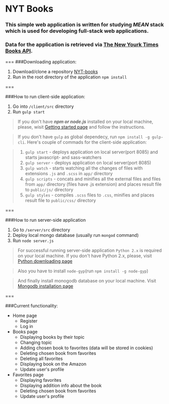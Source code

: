 NYT Books
===

### This simple web application is written for studying *MEAN* stack which is used for developing full-stack web applications.
### Data for the application is retrieved via [The New Yourk Times Books API](https://developer.nytimes.com/books_api.json).


===
###Downloading application:

1. Download/clone a repository [NYT-books](https://github.com/artsiomshushkevich/NYT-books.git)
2. Run in the root directory of the application `npm install`

===

###How to run client-side application:

1. Go into `/client/src` directory
2. Run `gulp start`

> If you don't have ***npm or node.js*** installed on your local machine, please, wisit [Getting started page](https://docs.npmjs.com/getting-started) and follow the instructions.

> If you don't have `gulp` as global dependecy, run `npm install -g gulp-cli`.
> Here's couple of commads for the client-side application:

> 1. `gulp start` - deploys application on local server(port 8085) and starts javascript- and sass-watchers
> 2. `gulp server` - deploys application on local server(port 8085)
> 3. `gulp watch` - starts watching all the changes of files with extensions `.js` and `.scss` in `app/` directory
> 4. `gulp scripts` - concats and minifies all the external files and files from `app/` directory (files have .js extension) and places result file to `public/js/` directory
> 5. `gulp styles` - compiles `.scss` files to `.css`, minifies and places result file to `public/css/` directory

===

###How to run server-side application

1. Go to `/server/src` directory
2. Deploy local mongo database (usually run `mongod` command)
2. Run `node server.js`

>For successful running server-side application `Python 2.x` is required on your local machine. If you don't have Python 2.x, please, visit [Python downloading page](https://www.python.org/downloads/)

>Also you have to install `node-gyp`(run `npm install -g node-gyp`)

>And finally install monogodb database on your local machine. Visit [Mongodb installation page](https://docs.mongodb.com/manual/installation/?jmp=footer)

===

###Current functionality:

- Home page
  - Register
  - Log in
- Books page
  - Displaying books by their topic
  - Changing topic
  - Adding chosen book to favorites (data will be stored in cookies)
  - Deleting сhosen book from favorites
  - Deleting all favorites
  - Displaying book on the Amazon
  - Update user's profile
- Favorites page
  - Displaying favorites
  - Displaying addition info about the book
  - Deleting chosen book from favorites
  - Update user's profile
  
  
